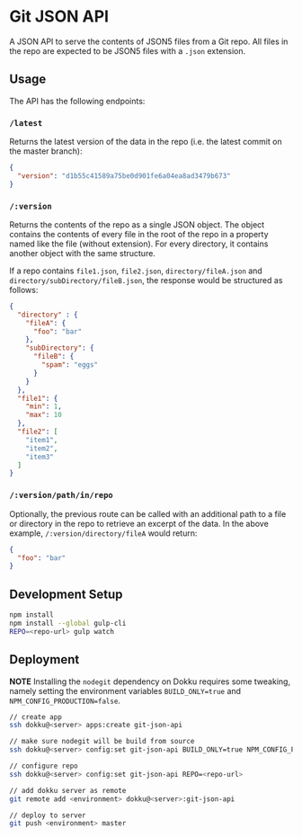 # Git JSON API

A JSON API to serve the contents of JSON5 files from a Git repo. All files in the repo are expected to be JSON5 files with a `.json` extension.

## Usage

The API has the following endpoints:

### `/latest`

Returns the latest version of the data in the repo (i.e. the latest commit on the master branch):

```json
{
  "version": "d1b55c41589a75be0d901fe6a04ea8ad3479b673"
}
```

### `/:version`

Returns the contents of the repo as a single JSON object. The object contains the contents of every file in the root of the repo in a property named like the file (without extension). For every directory, it contains another object with the same structure.

If a repo contains `file1.json`, `file2.json`, `directory/fileA.json` and `directory/subDirectory/fileB.json`, the response would be structured as follows:

```json
{
  "directory" : {
    "fileA": {
      "foo": "bar"
    },
    "subDirectory": {
      "fileB": {
        "spam": "eggs"
      }
    }
  },
  "file1": {
    "min": 1,
    "max": 10
  },
  "file2": [
    "item1",
    "item2",
    "item3"
  ]
}
```

### `/:version/path/in/repo`

Optionally, the previous route can be called with an additional path to a file or directory in the repo to retrieve an excerpt of the data. In the above example, `/:version/directory/fileA` would return:

```json
{
  "foo": "bar"
}
```

## Development Setup

```bash
npm install
npm install --global gulp-cli
REPO=<repo-url> gulp watch
```

## Deployment

**NOTE** Installing the `nodegit` dependency on Dokku requires some tweaking, namely setting the environment variables `BUILD_ONLY=true` and `NPM_CONFIG_PRODUCTION=false`.

```bash
// create app
ssh dokku@<server> apps:create git-json-api

// make sure nodegit will be build from source
ssh dokku@<server> config:set git-json-api BUILD_ONLY=true NPM_CONFIG_PRODUCTION=false

// configure repo
ssh dokku@<server> config:set git-json-api REPO=<repo-url>

// add dokku server as remote
git remote add <environment> dokku@<server>:git-json-api

// deploy to server
git push <environment> master
```
